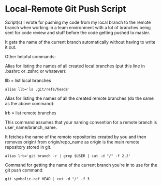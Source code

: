 # Local-Remote Git Push Script

Script(c) I wrote for pushing my code from my local branch to the remote branch when working in a team environment with a lot of branches being sent for code review and stuff before the code getting pushed to master.

It gets the name of the current branch automatically without having to write it out.

Other helpful commands:

Alias for listing the names of all created local branches (put this line in .bashrc or .zshrc or whatever):

llb = list local branches
```
alias llb='ls .git/refs/heads'
```
Alias for listing the names of all the created remote branches (do the same as the above command):

lrb = list remote branches

This command assumes that your naming convention for a remote branch is user_name/branch_name.

It fetches the name of the remote repositories created by you and then removes origin/ from origin/repo_name as origin is the main remote repository stored in git.
 ```
alias lrb='git branch -r | grep $USER | cut -d "/" -f 2,3'
```
Command for getting the name of the current branch you're in to use for the git push command:
```
git symbolic-ref HEAD | cut -d "/" -f 3
```

